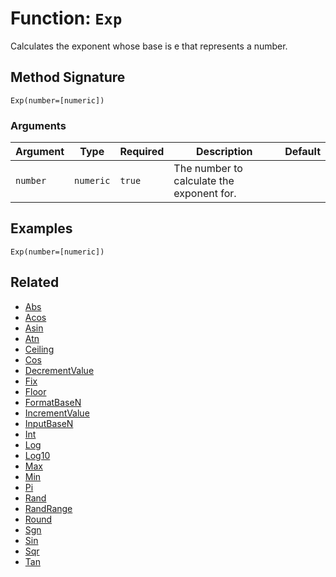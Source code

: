 [comment]: # (Note: This documentation is generated dynamically in the build process.  To modify the contents, change the javadoc on the _invoke method of the BIF class)

# Function: `Exp`

Calculates the exponent whose base is e that represents a number.

## Method Signature
```
Exp(number=[numeric])
```
### Arguments

| Argument | Type | Required | Description | Default |
|----------|------|----------|-------------|---------|
| `number` | `numeric` | `true` | The number to calculate the exponent for. |  |

## Examples

```
Exp(number=[numeric])
```

## Related
  * [Abs](boxlang-language/reference/built-in-functions/Abs.md)
  * [Acos](boxlang-language/reference/built-in-functions/Acos.md)
  * [Asin](boxlang-language/reference/built-in-functions/Asin.md)
  * [Atn](boxlang-language/reference/built-in-functions/Atn.md)
  * [Ceiling](boxlang-language/reference/built-in-functions/Ceiling.md)
  * [Cos](boxlang-language/reference/built-in-functions/Cos.md)
  * [DecrementValue](boxlang-language/reference/built-in-functions/DecrementValue.md)
  * [Fix](boxlang-language/reference/built-in-functions/Fix.md)
  * [Floor](boxlang-language/reference/built-in-functions/Floor.md)
  * [FormatBaseN](boxlang-language/reference/built-in-functions/FormatBaseN.md)
  * [IncrementValue](boxlang-language/reference/built-in-functions/IncrementValue.md)
  * [InputBaseN](boxlang-language/reference/built-in-functions/InputBaseN.md)
  * [Int](boxlang-language/reference/built-in-functions/Int.md)
  * [Log](boxlang-language/reference/built-in-functions/Log.md)
  * [Log10](boxlang-language/reference/built-in-functions/Log10.md)
  * [Max](boxlang-language/reference/built-in-functions/Max.md)
  * [Min](boxlang-language/reference/built-in-functions/Min.md)
  * [Pi](boxlang-language/reference/built-in-functions/Pi.md)
  * [Rand](boxlang-language/reference/built-in-functions/Rand.md)
  * [RandRange](boxlang-language/reference/built-in-functions/RandRange.md)
  * [Round](boxlang-language/reference/built-in-functions/Round.md)
  * [Sgn](boxlang-language/reference/built-in-functions/Sgn.md)
  * [Sin](boxlang-language/reference/built-in-functions/Sin.md)
  * [Sqr](boxlang-language/reference/built-in-functions/Sqr.md)
  * [Tan](boxlang-language/reference/built-in-functions/Tan.md)
